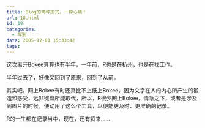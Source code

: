 ```yaml
---
title: Blog的两种形式，一种心境！
url: 18.html
id: 18
categories:
  - 写到
date: 2005-12-01 15:33:42
tags:
---
```


这次离开Bokee算算也有半年，一年前，R也是在杭州，也是在找工作。  
  
半年过去了，好像又回到了原来，回到了从前。  
  
其实吧，网上Bokee有时还真比不上纸上Bokee，因为文字在人的内心所产生的锻造和感受，远非键盘所能取代，所以，R很少网上Bokee，情急之下，或者是涉及到图片的时候，便动用了这么个工具，以便能更及时、更准确的记录。  
  
R的一生都在记录当中，现在，还有将来……
